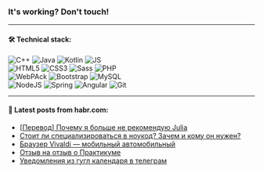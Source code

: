 ### It's working? Don't touch!

---

#### 🛠️ Technical stack:

![C++](https://img.shields.io/badge/C++-informational?logo=c%2B%2B&style=flat&logoColor=white&color=9C033A)
![Java](https://img.shields.io/badge/Java-informational?logo=java&style=flat&logoColor=white&color=007396)
![Kotlin](https://img.shields.io/badge/Kotlin-informational?logo=Kotlin&style=flat&logoColor=white&color=0095D5)
![JS](https://img.shields.io/badge/JS-informational?logo=javaScript&style=flat&logoColor=black&color=F7Df1E) <br>
![HTML5](https://img.shields.io/badge/HTML5-informational?logo=html5&style=flat&logoColor=white&color=E34F26)
![CSS3](https://img.shields.io/badge/CSS3-informational?logo=css3&style=flat&logoColor=white&color=157286)
![Sass](https://img.shields.io/badge/Saas-informational?logo=sass&style=flat&logoColor=white&color=hotpink)
![PHP](https://img.shields.io/badge/PHP-informational?logo=php&style=flat&logoColor=white&color=777BB4) <br>
![WebPAck](https://img.shields.io/badge/WebPack-informational?logo=webPack&style=flat&logoColor=white&color=FF6F00)
![Bootstrap](https://img.shields.io/badge/Bootstrap-informational?logo=Bootstrap&style=flat&logoColor=white&color=7952B3)
![MySQL](https://img.shields.io/badge/MySQL-informational?logo=MySQL&style=flat&logoColor=white&color=00f) <br>
![NodeJS](https://img.shields.io/badge/NodeJS-informational?logo=node.js&style=flat&logoColor=white&color=43853D)
![Spring](https://img.shields.io/badge/Spring-informational?logo=Spring&style=flat&logoColor=white&color=0A9EDC)
![Angular](https://img.shields.io/badge/Vue-informational?logo=vue.js&style=flat&logoColor=white&color=red)
![Git](https://img.shields.io/badge/Git-informational?logo=git&style=flat&logoColor=white&color=darkorange)

___

#### 💬 Latest posts from habr.com:

<!-- BLOG-POST-LIST:START -->
- [[Перевод] Почему я больше не рекомендую Julia](https://habr.com/ru/post/666332/?utm_source=habrahabr&utm_medium=rss&utm_campaign=666332)
- [Стоит ли специализироваться в ноукод? Зачем и кому он нужен?](https://habr.com/ru/post/666396/?utm_source=habrahabr&utm_medium=rss&utm_campaign=666396)
- [Браузер Vivaldi — мобильный автомобильный](https://habr.com/ru/post/666394/?utm_source=habrahabr&utm_medium=rss&utm_campaign=666394)
- [Отзыв на отзыв о Практикуме](https://habr.com/ru/post/666392/?utm_source=habrahabr&utm_medium=rss&utm_campaign=666392)
- [Уведомления из гугл календаря в телеграм](https://habr.com/ru/post/666372/?utm_source=habrahabr&utm_medium=rss&utm_campaign=666372)
<!-- BLOG-POST-LIST:END -->
